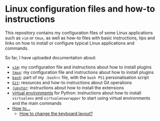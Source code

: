 # Linux configuration files and how-to instructions

This repository contains my configuration files of some Linux applications such as `vim` or `tmux`, as well as how-to files with basic instructions, tips and links on how to install or configure typical Linux applications and commands.

So far, I have uploaded documentation about:

* [`vim`](./vim): my configuration file and instructions about how to install plugins
* [`tmux`](./tmux): my configuration file and instructions about how to install plugins
* [`bash`](./bash): part of my `.bashrc` file, with the `bash PS1` personalisation script 
* [`Git`](./git.md): resources and how-to instructions about Git operations
* [`jupyter`](./jupyter.md): instructions about how to install the extensions
* [virtual environments](.virtual-environments.md) for Python: instructions about how to install `virtualenv` and `virtualenvwrapper` to start using virtual environments and the main commands
* [How to...](./howto)
    * [How to change the keyboard layout?](./howto/change_keyboard_layout.md)
